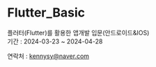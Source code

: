 # Flutter_Basic
플러터(Flutter)를 활용한 앱개발 입문(안드로이드&amp;IOS)   
기간 : 2024-03-23 ~ 2024-04-28

연락처 : kennysy@naver.com
